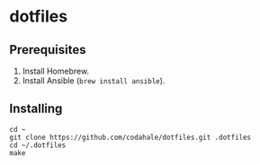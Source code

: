 # dotfiles

## Prerequisites

1. Install Homebrew.
2. Install Ansible (`brew install ansible`).

## Installing

```
cd ~
git clone https://github.com/codahale/dotfiles.git .dotfiles
cd ~/.dotfiles
make
```
